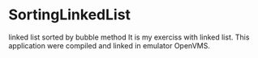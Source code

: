 # SortingLinkedList
linked list sorted by bubble method
It is my exerciss with linked list.
This application were compiled and linked in emulator OpenVMS.
